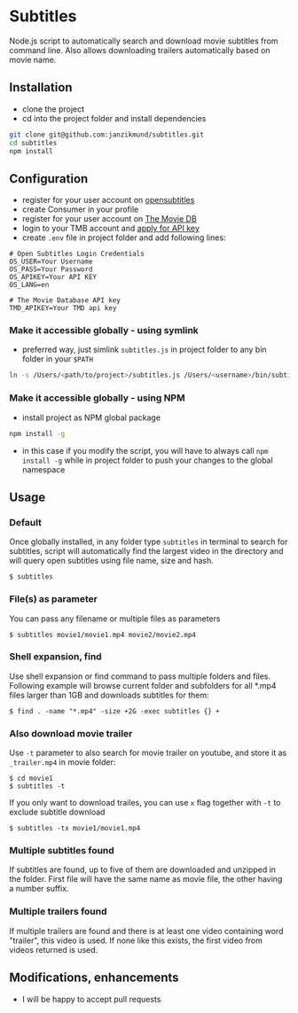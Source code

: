 # Subtitles
Node.js script to automatically search and download movie subtitles from command line. Also allows downloading trailers automatically based on movie name.

## Installation
- clone the project
- cd into the project folder and install dependencies
```bash
git clone git@github.com:janzikmund/subtitles.git
cd subtitles
npm install
```

## Configuration
- register for your user account on [opensubtitles](https://www.opensubtitles.com)
- create Consumer in your profile
- register for your user account on [The Movie DB](https://www.themoviedb.org/account/signup)
- login to your TMB account and [apply for API key](https://www.themoviedb.org/settings/api)
- create `.env` file in project folder and add following lines:

```
# Open Subtitles Login Credentials
OS_USER=Your Username
OS_PASS=Your Password
OS_APIKEY=Your API KEY
OS_LANG=en

# The Movie Database API key
TMD_APIKEY=Your TMD api key
```

### Make it accessible globally - using symlink
- preferred way, just simlink `subtitles.js` in project folder to any bin folder in your `$PATH`
```bash
ln -s /Users/<path/to/project>/subtitles.js /Users/<username>/bin/subtitles
```

### Make it accessible globally - using NPM
- install project as NPM global package
```bash
npm install -g
```
- in this case if you modify the script, you will have to always call `npm install -g` while in project folder to push your changes to the global namespace

## Usage

### Default
Once globally installed, in any folder type `subtitles` in terminal to search for subtitles, script will automatically find the largest video in the directory and will query open subtitles using file name, size and hash.

```console
$ subtitles
```

### File(s) as parameter
You can pass any filename or multiple files as parameters

```console
$ subtitles movie1/movie1.mp4 movie2/movie2.mp4
```

### Shell expansion, find
Use shell expansion or find command to pass multiple folders and files. Following example will browse current folder and subfolders for all *.mp4 files larger than 1GB and downloads subtitles for them:

```console
$ find . -name "*.mp4" -size +2G -exec subtitles {} +
```

### Also download movie trailer
Use `-t` parameter to also search for movie trailer on youtube, and store it as `_trailer.mp4` in movie folder:

```console
$ cd movie1
$ subtitles -t
```

If you only want to download trailes, you can use `x` flag together with `-t` to exclude subtitle download

```console
$ subtitles -tx movie1/movie1.mp4
```

### Multiple subtitles found
If subtitles are found, up to five of them are downloaded and unzipped in the folder. First file will have the same name as movie file, the other having a number suffix.

### Multiple trailers found
If multiple trailers are found and there is at least one video containing word "trailer", this video is used. If none like this exists, the first video from videos returned is used.

## Modifications, enhancements
- I will be happy to accept pull requests
